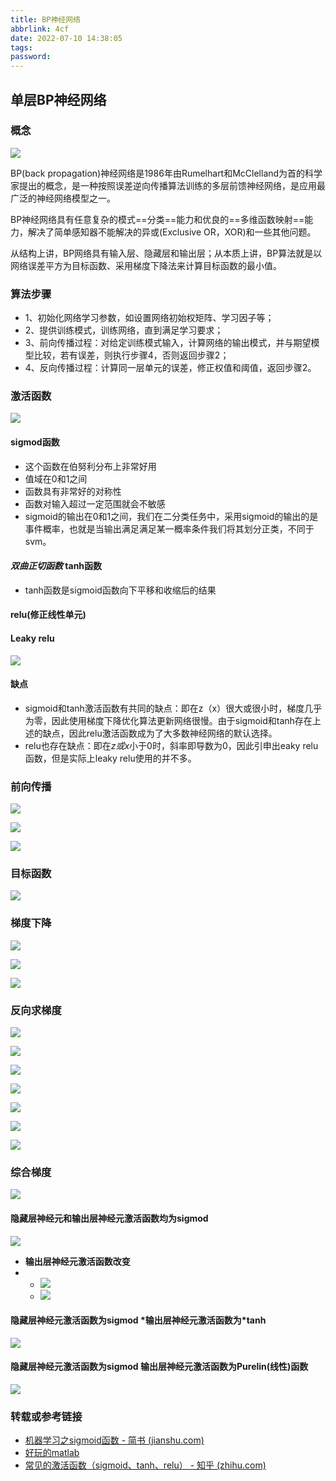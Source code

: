 ```yaml
---
title: BP神经网络
abbrlink: 4cf
date: 2022-07-10 14:38:05
tags:
password:
---
```






## 单层BP神经网络

### 概念

![](http://blog.axieyun.top/img/83.png)

BP(back propagation)神经网络是1986年由Rumelhart和McClelland为首的科学家提出的概念，是一种按照误差逆向传播算法训练的多层前馈神经网络，是应用最广泛的神经网络模型之一。

BP神经网络具有任意复杂的模式==分类==能力和优良的==多维函数映射==能力，解决了简单感知器不能解决的异或(Exclusive OR，XOR)和一些其他问题。

从结构上讲，BP网络具有输入层、隐藏层和输出层；从本质上讲，BP算法就是以网络误差平方为目标函数、采用梯度下降法来计算目标函数的最小值。





### 算法步骤

* 1、初始化网络学习参数，如设置网络初始权矩阵、学习因子等；
* 2、提供训练模式，训练网络，直到满足学习要求；
* 3、前向传播过程：对给定训练模式输入，计算网络的输出模式，并与期望模型比较，若有误差，则执行步骤4，否则返回步骤2；
* 4、反向传播过程：计算同一层单元的误差，修正权值和阈值，返回步骤2。







### 激活函数

![](http://blog.axieyun.top/img/84.png)



#### sigmod函数

* 这个函数在伯努利分布上非常好用
* 值域在0和1之间
* 函数具有非常好的对称性
* 函数对输入超过一定范围就会不敏感
* sigmoid的输出在0和1之间，我们在二分类任务中，采用sigmoid的输出的是事件概率，也就是当输出满足满足某一概率条件我们将其划分正类，不同于svm。



#### *双曲正切函数* tanh函数

* tanh函数是sigmoid函数向下平移和收缩后的结果



#### relu(修正线性单元)





#### Leaky relu

![](http://blog.axieyun.top/img/85.png)



#### 缺点

* sigmoid和tanh激活函数有共同的缺点：即在z（x）很大或很小时，梯度几乎为零，因此使用梯度下降优化算法更新网络很慢。由于sigmoid和tanh存在上述的缺点，因此relu激活函数成为了大多数神经网络的默认选择。
* relu也存在缺点：即在$z或x$小于0时，斜率即导数为0，因此引申出eaky relu函数，但是实际上leaky relu使用的并不多。











### 前向传播

![](http://blog.axieyun.top/img/86.png)

![](http://blog.axieyun.top/img/87.png)

![](http://blog.axieyun.top/img/88.png)







### 目标函数

![](http://blog.axieyun.top/img/89.png)





### 梯度下降

![](http://blog.axieyun.top/img/90.png)

![](http://blog.axieyun.top/img/91.png)

![](http://blog.axieyun.top/img/92.png)





### 反向求梯度

![](http://blog.axieyun.top/img/93.png)

![](http://blog.axieyun.top/img/94.png)

![](http://blog.axieyun.top/img/95.png)

![](http://blog.axieyun.top/img/96.png)

![](http://blog.axieyun.top/img/97.png)

![](http://blog.axieyun.top/img/98.png)

![](http://blog.axieyun.top/img/99.png)





### 综合梯度

![](http://blog.axieyun.top/img/100.png)



#### **隐藏层神经元和输出层神经元激活函数均为sigmod**

![](http://blog.axieyun.top/img/101.png)



* **输出层神经元激活函数改变**
* * ![](http://blog.axieyun.top/img/102.png)
  * ![](http://blog.axieyun.top/img/103.png)



#### **隐藏层神经元激活函数为sigmod *输出层神经元激活函数为*****tanh**

![](http://blog.axieyun.top/img/104.png)



#### **隐藏层神经元激活函数为sigmod** 输出层神经元激活函数为Purelin(线性)函数

![](http://blog.axieyun.top/img/105.png)



















### 转载或参考链接

* [机器学习之sigmoid函数 - 简书 (jianshu.com)](https://www.jianshu.com/p/506595ec4b58)
* [好玩的matlab](https://mp.weixin.qq.com/s/EbHgAZ-eU1qTvRnBZ1TSWA)
* [常见的激活函数（sigmoid、tanh、relu） - 知乎 (zhihu.com)](https://zhuanlan.zhihu.com/p/63775557)

